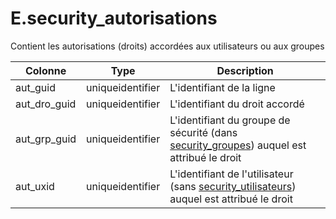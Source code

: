 # E.security_autorisations

Contient les autorisations (droits) accordées aux utilisateurs ou aux groupes

Colonne|Type|Description
---|---|---
aut_guid|uniqueidentifier|L'identifiant de la ligne 
aut_dro_guid|uniqueidentifier|L'identifiant du droit accordé 
aut_grp_guid|uniqueidentifier|L'identifiant du groupe de sécurité (dans [security_groupes](generated_security_groupes.md)) auquel est attribué le droit 
aut_uxid|uniqueidentifier|L'identifiant de l'utilisateur (sans [security_utilisateurs](generated_security_utilisateurs.md)) auquel est attribué le droit 
